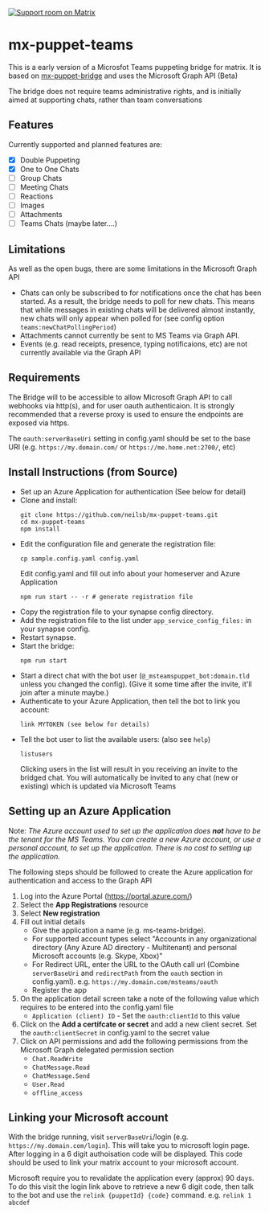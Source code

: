 [![Support room on Matrix](https://img.shields.io/matrix/mx-puppet-bridge:sorunome.de.svg?label=%23mx-puppet-bridge%3Asorunome.de&logo=matrix&server_fqdn=sorunome.de)](https://matrix.to/#/#mx-puppet-bridge:sorunome.de)

# mx-puppet-teams
This is a early version of a Microsfot Teams puppeting bridge for matrix. It is based on [mx-puppet-bridge](https://github.com/Sorunome/mx-puppet-bridge) and uses the Microsoft Graph API (Beta)

The bridge does not require teams administrative rights, and is initially aimed at supporting chats, rather than team conversations

## Features

Currently supported and planned features are:

- [X] Double Puppeting
- [X] One to One Chats
- [ ] Group Chats
- [ ] Meeting Chats
- [ ] Reactions
- [ ] Images
- [ ] Attachments
- [ ] Teams Chats (maybe later....)

## Limitations
As well as the open bugs, there are some limitations in the Microsoft Graph API

 - Chats can only be subscribed to for notifications once the chat has been started.  As a result, the bridge needs to poll for new chats.  This means that while messages in existing chats will be delivered almost instantly, new chats will only appear when polled for  (see config option `teams:newChatPollingPeriod`)
 - Attachments cannot currently be sent to MS Teams via Graph API.
 - Events (e.g. read receipts, presence, typing notificaions, etc) are not currently available via the Graph API

## Requirements
The Bridge will to be accessible to allow Microsoft Graph API to call webhooks via http(s), and for user oauth authenticaion.  It is strongly recommended that a reverse proxy is used to ensure the endpoints are exposed via https. 

The `oauth:serverBaseUri` setting in config.yaml should be set to the base URI  (e.g.  `https://my.domain.com/` or `https://me.home.net:2700/`, etc)


## Install Instructions (from Source)

*   Set up an Azure Application for authentication (See below for detail)
*   Clone and install:
    ```
    git clone https://github.com/neilsb/mx-puppet-teams.git
    cd mx-puppet-teams
    npm install
    ```
*   Edit the configuration file and generate the registration file:
    ```
    cp sample.config.yaml config.yaml
    ```
    Edit config.yaml and fill out info about your homeserver and Azure Application  
    ```
    npm run start -- -r # generate registration file
    ```
*   Copy the registration file to your synapse config directory.
*   Add the registration file to the list under `app_service_config_files:` in your synapse config.
*   Restart synapse.
*   Start the bridge:
    ```
    npm run start
    ```
*   Start a direct chat with the bot user (`@_msteamspuppet_bot:domain.tld` unless you changed the config).
    (Give it some time after the invite, it'll join after a minute maybe.)
*   Authenticate to your Azure Application, then tell the bot to link you account:
    ```
    link MYTOKEN (see below for details)
    ```
*   Tell the bot user to list the available users: (also see `help`)
    ```
    listusers
    ```
    Clicking users in the list will result in you receiving an invite to the bridged chat.  You will automatically be invited to any chat (new or existing) which is updated via Microsoft Teams 

## Setting up an Azure Application
Note: _The Azure account used to set up the application does **not** have to be the tenant for the MS Teams.  You can create a new Azure account, or use a personal account, to set up the application.  There is no cost to setting up the application._

The following steps should be followed to create the Azure application for authentication and access to the Graph API

1. Log into the Azure Portal (https://portal.azure.com/)
2. Select the **App Registrations** resource
3. Select **New registration**
4. Fill out initial details 
   * Give the application a name (e.g. ms-teams-bridge). 
   * For supported account types select "Accounts in any organizational directory (Any Azure AD directory - Multitenant) and personal Microsoft accounts (e.g. Skype, Xbox)"
   * For Redirect URL, enter the URL to the OAuth call url (Combine `serverBaseUri` and `redirectPath` from the `oauth` section in config.yaml).  e.g.  `https://my.domain.com/msteams/oauth`
   * Register the app
5. On the application detail screen take a note of the following value which requires to be entered into the config.yaml file
   * `Application (client) ID`  - Set the `oauth:clientId` to this value
6. Click on the **Add a certifcate or secret**  and add a new client secret.  Set the `oauth:clientSecret` in config.yaml to the secret value
7. Click on API permissions and add the following permissions from the Microsoft Graph delegated permission section
   * `Chat.ReadWrite`
   * `ChatMessage.Read`
   * `ChatMessage.Send`
   * `User.Read`
   * `offline_access`

## Linking your Microsoft account
With the bridge running, visit `serverBaseUri`/login (e.g. `https://my.domain.com/login`).  This will take you to microsoft login page.  After logging in a 6 digit authoisation code will be displayed. This code should be used to link your matrix account to your microsoft account.

Microsoft require you to revalidate the application every (approx) 90 days. To do this visit the login link above to retrieve a new 6 digit code, then talk to the bot and use the `relink {puppetId} {code}` command.   e.g. `relink 1 abcdef`
